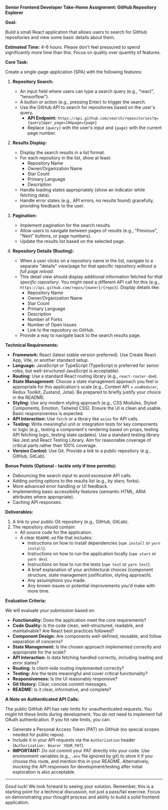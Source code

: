 **Senior Frontend Developer Take-Home Assignment: GitHub Repository Explorer**

**Goal:**

Build a small React application that allows users to search for GitHub repositories and view some basic details about them.

**Estimated Time:** 4-6 hours. Please don't feel pressured to spend significantly more time than this. Focus on quality over quantity of features.

**Core Task:**

Create a single-page application (SPA) with the following features:

1.  **Repository Search:**
    *   An input field where users can type a search query (e.g., "react", "tensorflow").
    *   A button or action (e.g., pressing Enter) to trigger the search.
    *   Use the GitHub API to search for repositories based on the user's query.
        *   **API Endpoint:** `https://api.github.com/search/repositories?q={query}&per_page=10&page={page}`
        *   Replace `{query}` with the user's input and `{page}` with the current page number.

2.  **Results Display:**
    *   Display the search results in a list format.
    *   For each repository in the list, show at least:
        *   Repository Name
        *   Owner/Organization Name
        *   Star Count
        *   Primary Language
        *   Description
    *   Handle loading states appropriately (show an indicator while fetching data).
    *   Handle error states (e.g., API errors, no results found) gracefully, providing feedback to the user.

3.  **Pagination:**
    *   Implement pagination for the search results.
    *   Allow users to navigate between pages of results (e.g., "Previous", "Next" buttons, or page numbers).
    *   Update the results list based on the selected page.

4.  **Repository Details (Routing):**
    *   When a user clicks on a repository name in the list, navigate to a separate "details" view/page for that specific repository *without a full page reload*.
    *   This detail view should display additional information fetched for *that specific repository*. You might need a different API call for this (e.g., `https://api.github.com/repos/{owner}/{repo}`). Display details like:
        *   Repository Name
        *   Owner/Organization Name
        *   Star Count
        *   Primary Language
        *   Description
        *   Number of Forks
        *   Number of Open Issues
        *   Link to the repository on GitHub.
    *   Provide a way to navigate back to the search results page.

**Technical Requirements:**

*   **Framework:** React (latest stable version preferred). Use Create React App, Vite, or another standard setup.
*   **Language:** JavaScript or TypeScript (TypeScript is preferred for senior roles, but well-structured JavaScript is acceptable).
*   **Routing:** Use a standard React routing library (e.g., `react-router-dom`).
*   **State Management:** Choose a state management approach you feel is appropriate for this application's scale (e.g., Context API + `useReducer`, Redux Toolkit, Zustand, Jotai). Be prepared to briefly justify your choice in the README.
*   **Styling:** Use any modern styling approach (e.g., CSS Modules, Styled Components, Emotion, Tailwind CSS). Ensure the UI is clean and usable. Basic responsiveness is expected.
*   **API Interaction:** Use `fetch` or a library like `axios` for API calls.
*   **Testing:** Write meaningful unit or integration tests for key components or logic (e.g., testing a component's rendering based on props, testing API fetching logic, testing state updates). Use a standard testing library like Jest and React Testing Library. Aim for reasonable coverage of critical parts rather than 100% coverage.
*   **Version Control:** Use Git. Provide a link to a public repository (e.g., GitHub, GitLab).

**Bonus Points (Optional - tackle only if time permits):**

*   Debouncing the search input to avoid excessive API calls.
*   Adding sorting options to the results list (e.g., by stars, forks).
*   More advanced error handling or UI feedback.
*   Implementing basic accessibility features (semantic HTML, ARIA attributes where appropriate).
*   Caching API responses.

**Deliverables:**

1.  A link to your public Git repository (e.g., GitHub, GitLab).
2.  The repository should contain:
    *   All source code for the application.
    *   A clear `README.md` file that includes:
        *   Instructions on how to install dependencies (`npm install` or `yarn install`).
        *   Instructions on how to run the application locally (`npm start` or `yarn dev`).
        *   Instructions on how to run the tests (`npm test` or `yarn test`).
        *   A brief explanation of your architectural choices (component structure, state management justification, styling approach).
        *   Any assumptions you made.
        *   Any known issues or potential improvements you'd make with more time.

**Evaluation Criteria:**

We will evaluate your submission based on:

*   **Functionality:** Does the application meet the core requirements?
*   **Code Quality:** Is the code clean, well-structured, readable, and maintainable? Are React best practices followed?
*   **Component Design:** Are components well-defined, reusable, and follow separation of concerns?
*   **State Management:** Is the chosen approach implemented correctly and appropriate for the scale?
*   **API Interaction:** Is data fetching handled correctly, including loading and error states?
*   **Routing:** Is client-side routing implemented correctly?
*   **Testing:** Are the tests meaningful and cover critical functionality?
*   **Responsiveness:** Is the UI reasonably responsive?
*   **Git History:** Clear, concise commit messages.
*   **README:** Is it clear, informative, and complete?

**A Note on Authenticated API Calls:**

The public GitHub API has rate limits for unauthenticated requests. You might hit these limits during development. You *do not* need to implement full OAuth authentication. If you hit rate limits, you can:
*   Generate a Personal Access Token (PAT) on GitHub (no special scopes needed for public repos).
*   Include it in your API requests via the `Authorization` header (`Authorization: Bearer YOUR_PAT`).
*   **IMPORTANT:** *Do not* commit your PAT directly into your code. Use environment variables (e.g., `.env` file ignored by git) to store it if you choose this route, and mention this in your README. Alternatively, mocking the API responses for development/testing after initial exploration is also acceptable.

---

Good luck! We look forward to seeing your solution. Remember, this is a starting point for a technical discussion, not just a pass/fail exercise. Focus on demonstrating your thought process and ability to build a solid frontend application.
